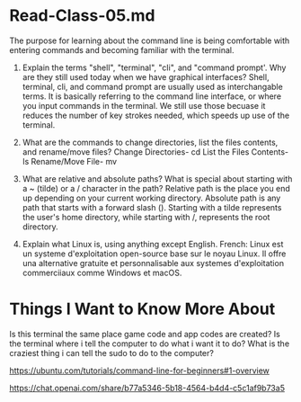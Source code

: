 # Read-Class-05.md
The purpose for learning about the command line is being comfortable with entering commands and becoming familiar with the terminal. 

1. Explain the terms "shell", "terminal", "cli", and "command prompt'. Why are they still used today when we have graphical interfaces?
   Shell, terminal, cli, and command prompt are usually used as interchangable terms. It is basically referring to the command line interface, or where you input commands in the terminal. We still use
   those becuase it reduces the number of key strokes needed, which speeds up use of the terminal.

2. What are the commands to change directories, list the files contents, and rename/move files?
   Change Directories- cd
   List the Files Contents- ls
   Rename/Move File- mv

3. What are relative and absolute paths? What is special about starting with a ~ (tilde) or a / character in the path?
   Relative path is the place you end up depending on your current working directory. Absolute path is any path that starts with a forward slash (\). Starting with a tilde represents the user's
   home directory, while starting with /, represents the root directory.

4. Explain what Linux is, using anything except English.
   French:
   Linux est un systeme d'exploitation open-source base sur le noyau Linux. Il offre una alternative gratuite et personnalisable aux systemes d'exploitation commerciiaux comme Windows et macOS.


# Things I Want to Know More About
Is this terminal the same place game code and app codes are created? Is the terminal where i tell the computer to do what i want it to do? What is the craziest thing i can tell the sudo to do to the computer?



https://ubuntu.com/tutorials/command-line-for-beginners#1-overview

https://chat.openai.com/share/b77a5346-5b18-4564-b4d4-c5c1af9b73a5

